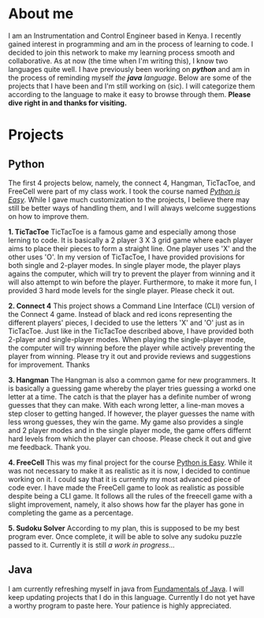 # About me
I am an Instrumentation and Control Engineer based in Kenya. I recently gained interest in programming and am in the process of learning to code. I decided to join this network to make my learning process smooth and collaborative. As at now (the time when I'm writing this), I know two languages quite well. I have previously been working on _**python**_ and am in the process of reminding myself _the **java** language_.
Below are some of the projects that I have been and I'm still working on (sic). I will categorize them according to the language to make it easy to browse through them.
**Please dive right in and thanks for visiting.**

# Projects
## Python
The first 4 projects below, namely, the connect 4, Hangman, TicTacToe, and FreeCell were part of my class work. I took the course named [_Python is Easy_](https://www.pirple.com/courses/take/python-is-easy/). 
While I gave much customization to the projects, I believe there may still be better ways of handling them, and I will always welcome suggestions on how to improve them.

**1. TicTacToe**
TicTacToe is a famous game and especially among those lerning to code. It is basically a 2 player 3 X 3 grid game where each player aims to place their pieces to form a straight line. One player uses 'X' and the other uses 'O'. 
In my version of TicTacToe, I have provided provisions for both single and 2-player modes. In single player mode, the player plays agains the computer, which will try to prevent the player from winning and it will also attempt to win before the player.
Furthermore, to make it more fun, I provided 3 hard mode levels for the single player. Please check it out.

**2. Connect 4**
This project shows a Command Line Interface (CLI) version of the Connect 4 game. Instead of black and red icons representing the different players' pieces, I decided to use the letters 'X' and 'O' just as in TicTacToe. Just like in the TicTacToe described above, I have provided both 2-player and single-player modes.
When playing the single-player mode, the computer will try winning before the player while actively preventing the player from winning.
Please try it out and provide reviews and suggestions for improvement. Thanks

**3. Hangman**
The Hangman is also a common game for new programmers. It is basically a guessing game whereby the player tries guessing a workd one letter at a time.
The catch is that the player has a definite number of wrong guesses that they can make. With each wrong letter, a line-man moves a step closer to getting hanged.
If however, the player guesses the name with less wrong guesses, they win the game. 
My game also provides a single and 2 player modes and in the single player mode, the game offers differnt hard levels from which the player can choose.
Please check it out and give me feedback. Thank you.

**4. FreeCell**
This was my final project for the course [Python is Easy](https://www.pirple.com/courses/take/python-is-easy/). While it was not necessary to make it as realistic as it is now, I decided to continue working on it. I could say that it is currently my most advanced piece of code ever.
I have made the FreeCell game to look as realistic as possible despite being a CLI game. 
It follows all the rules of the freecell game with a slight improvement, namely, it also shows how far the player has gone in completing the game as a percentage.


**5. Sudoku Solver**
According to my plan, this is supposed to be my best program ever. Once complete, it will be able to solve any sudoku puzzle passed to it. 
Currently it is still _a work in progress..._

## Java
I am currently refreshing myself in java from [Fundamentals of Java](https://www.pirple.com/courses/take/fundamentals-of-java/). I will keep updating projects that I do in this language. Currently I do not yet have a worthy program to paste here. Your patience is highly appreciated.
